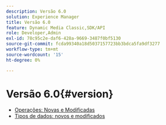 ```yaml
---
description: Versão 6.0
solution: Experience Manager
title: Versão 6.0
feature: Dynamic Media Classic,SDK/API
role: Developer,Admin
exl-id: 78c95c2e-daf6-428a-9669-3487f0bf5130
source-git-commit: fcda99340a18d5037157723bb3bdca5fa9df3277
workflow-type: tm+mt
source-wordcount: '15'
ht-degree: 0%

---
```


# Versão 6.0{#version}

* [Operações: Novas e Modificadas](r-6-operations.md)
* [Tipos de dados: novos e modificados](r-6-types.md)
